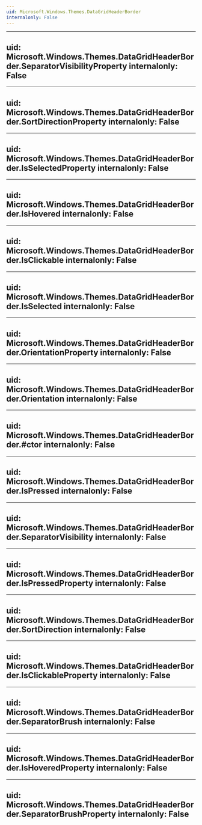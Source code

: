```yaml
---
uid: Microsoft.Windows.Themes.DataGridHeaderBorder
internalonly: False
---
```


---
uid: Microsoft.Windows.Themes.DataGridHeaderBorder.SeparatorVisibilityProperty
internalonly: False
---

---
uid: Microsoft.Windows.Themes.DataGridHeaderBorder.SortDirectionProperty
internalonly: False
---

---
uid: Microsoft.Windows.Themes.DataGridHeaderBorder.IsSelectedProperty
internalonly: False
---

---
uid: Microsoft.Windows.Themes.DataGridHeaderBorder.IsHovered
internalonly: False
---

---
uid: Microsoft.Windows.Themes.DataGridHeaderBorder.IsClickable
internalonly: False
---

---
uid: Microsoft.Windows.Themes.DataGridHeaderBorder.IsSelected
internalonly: False
---

---
uid: Microsoft.Windows.Themes.DataGridHeaderBorder.OrientationProperty
internalonly: False
---

---
uid: Microsoft.Windows.Themes.DataGridHeaderBorder.Orientation
internalonly: False
---

---
uid: Microsoft.Windows.Themes.DataGridHeaderBorder.#ctor
internalonly: False
---

---
uid: Microsoft.Windows.Themes.DataGridHeaderBorder.IsPressed
internalonly: False
---

---
uid: Microsoft.Windows.Themes.DataGridHeaderBorder.SeparatorVisibility
internalonly: False
---

---
uid: Microsoft.Windows.Themes.DataGridHeaderBorder.IsPressedProperty
internalonly: False
---

---
uid: Microsoft.Windows.Themes.DataGridHeaderBorder.SortDirection
internalonly: False
---

---
uid: Microsoft.Windows.Themes.DataGridHeaderBorder.IsClickableProperty
internalonly: False
---

---
uid: Microsoft.Windows.Themes.DataGridHeaderBorder.SeparatorBrush
internalonly: False
---

---
uid: Microsoft.Windows.Themes.DataGridHeaderBorder.IsHoveredProperty
internalonly: False
---

---
uid: Microsoft.Windows.Themes.DataGridHeaderBorder.SeparatorBrushProperty
internalonly: False
---
